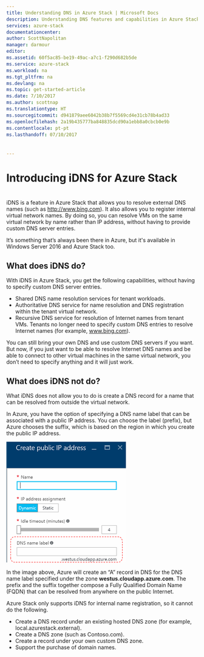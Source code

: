 ```yaml
---
title: Understanding DNS in Azure Stack | Microsoft Docs
description: Understanding DNS features and capabilities in Azure Stack
services: azure-stack
documentationcenter: 
author: ScottNapolitan
manager: darmour
editor: 
ms.assetid: 60f5ac85-be19-49ac-a7c1-f290d682b5de
ms.service: azure-stack
ms.workload: na
ms.tgt_pltfrm: na
ms.devlang: na
ms.topic: get-started-article
ms.date: 7/10/2017
ms.author: scottnap
ms.translationtype: HT
ms.sourcegitcommit: d941879aee6042b38b7f5569cd4e31cb78b4ad33
ms.openlocfilehash: 2a19b435777ba848835dcd90a1ebb8a0cbcb0e9b
ms.contentlocale: pt-pt
ms.lasthandoff: 07/10/2017


---
```

# Introducing iDNS for Azure Stack
<a id="introducing-idns-for-azure-stack" class="xliff"></a>
================================

iDNS is a feature in Azure Stack that allows you to resolve external DNS names (such as http://www.bing.com).
It also allows you to register internal virtual network names. By doing so, you can resolve VMs on the same virtual network by name rather than IP address, without having to provide custom DNS server entries.

It’s something that’s always been there in Azure, but it's available in Windows Server 2016 and Azure Stack too.

## What does iDNS do?
<a id="what-does-idns-do" class="xliff"></a>
With iDNS in Azure Stack, you get the following capabilities, without having to specify custom DNS server entries.

* Shared DNS name resolution services for tenant workloads.
* Authoritative DNS service for name resolution and DNS registration within the tenant virtual network.
* Recursive DNS service for resolution of Internet names from tenant VMs. Tenants no longer need to specify custom DNS entries to resolve Internet names (for example, www.bing.com).

You can still bring your own DNS and use custom DNS servers if you want. But now, if you just want to be able to resolve Internet DNS names and be able to connect to other virtual machines in the same virtual network, you don’t need to specify anything and it will just work.

## What does iDNS not do?
<a id="what-does-idns-not-do" class="xliff"></a>
What iDNS does not allow you to do is create a DNS record for a name that can be resolved from outside the virtual network.

In Azure, you have the option of specifying a DNS name label that can be associated with a public IP address. You can choose the label (prefix), but Azure chooses the suffix, which is based on the region in which you create the public IP address.

![Screenshot of DNS name label](media/azure-stack-understanding-dns-in-tp2/image3.png)

In the image above, Azure will create an “A” record in DNS for the DNS name label specified under the zone **westus.cloudapp.azure.com**. The prefix and the suffix together compose a Fully Qualified Domain Name (FQDN) that can be resolved from anywhere on the public Internet.

Azure Stack only supports iDNS for internal name registration, so it cannot do the following.

* Create a DNS record under an existing hosted DNS zone (for example, local.azurestack.external).
* Create a DNS zone (such as Contoso.com).
* Create a record under your own custom DNS zone.
* Support the purchase of domain names.



